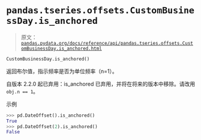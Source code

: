 # `pandas.tseries.offsets.CustomBusinessDay.is_anchored`

> 原文：[`pandas.pydata.org/docs/reference/api/pandas.tseries.offsets.CustomBusinessDay.is_anchored.html`](https://pandas.pydata.org/docs/reference/api/pandas.tseries.offsets.CustomBusinessDay.is_anchored.html)

```py
CustomBusinessDay.is_anchored()
```

返回布尔值，指示频率是否为单位频率（n=1）。

自版本 2.2.0 起已弃用：is_anchored 已弃用，并将在将来的版本中移除。请改用`obj.n == 1`。

示例

```py
>>> pd.DateOffset().is_anchored()
True
>>> pd.DateOffset(2).is_anchored()
False 
```
